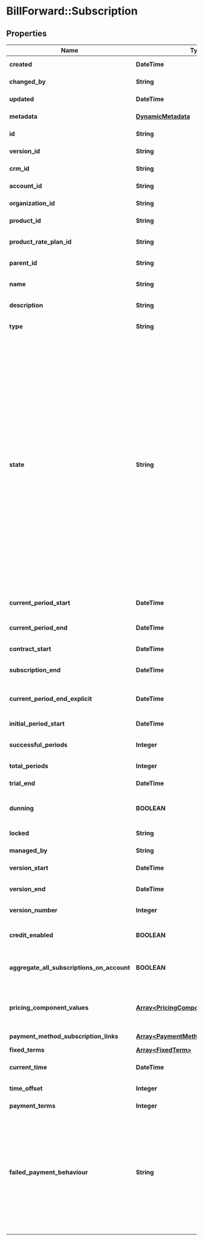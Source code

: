 # BillForward::Subscription

## Properties
Name | Type | Description | Notes
------------ | ------------- | ------------- | -------------
**created** | **DateTime** | { \&quot;description\&quot; : \&quot;The UTC DateTime when the object was created.\&quot;, \&quot;verbs\&quot;:[] } | [optional] 
**changed_by** | **String** | { \&quot;description\&quot; : \&quot;ID of the user who last updated the entity.\&quot;, \&quot;verbs\&quot;:[] } | [optional] 
**updated** | **DateTime** | { \&quot;description\&quot; : \&quot;The UTC DateTime when the object was last updated.\&quot;, \&quot;verbs\&quot;:[] } | [optional] 
**metadata** | [**DynamicMetadata**](DynamicMetadata.md) | { \&quot;description\&quot; : \&quot;Add metadata.\&quot;, \&quot;verbs\&quot;:[\&quot;POST\&quot;] } | [optional] 
**id** | **String** | {\&quot;description\&quot;:\&quot;\&quot;,\&quot;verbs\&quot;:[\&quot;GET\&quot;]} | 
**version_id** | **String** | {\&quot;description\&quot;:\&quot;\&quot;,\&quot;verbs\&quot;:[\&quot;GET\&quot;]} | [optional] 
**crm_id** | **String** | {\&quot;description\&quot;:\&quot;\&quot;,\&quot;verbs\&quot;:[\&quot;POST\&quot;,\&quot;PUT\&quot;,\&quot;GET\&quot;]} | [optional] 
**account_id** | **String** | {\&quot;description\&quot;:\&quot;\&quot;,\&quot;verbs\&quot;:[\&quot;POST\&quot;,\&quot;GET\&quot;]} | 
**organization_id** | **String** | {\&quot;description\&quot;:\&quot;Organization associated with the subscription.\&quot;,\&quot;verbs\&quot;:[]} | 
**product_id** | **String** | {\&quot;description\&quot;:\&quot;\&quot;,\&quot;verbs\&quot;:[\&quot;GET\&quot;]} | 
**product_rate_plan_id** | **String** | {\&quot;description\&quot;:\&quot;Identifier of the rate-plan being billed for.\&quot;,\&quot;verbs\&quot;:[\&quot;POST\&quot;,\&quot;PUT\&quot;,\&quot;GET\&quot;]} | 
**parent_id** | **String** | {\&quot;description\&quot;:\&quot;\&quot;,\&quot;verbs\&quot;:[\&quot;GET\&quot;]} | [optional] 
**name** | **String** | {\&quot;description\&quot;:\&quot;User definable friendly name for the subscription.\&quot;,\&quot;verbs\&quot;:[\&quot;POST\&quot;,\&quot;PUT\&quot;,\&quot;GET\&quot;]} | 
**description** | **String** | {\&quot;description\&quot;:\&quot;\&quot;,\&quot;verbs\&quot;:[\&quot;POST\&quot;,\&quot;PUT\&quot;,\&quot;GET\&quot;]} | [optional] 
**type** | **String** | {\&quot;default\&quot;:\&quot;dependent on product\&quot;, \&quot;description\&quot;:\&quot;\&quot;,\&quot;verbs\&quot;:[\&quot;POST\&quot;,\&quot;GET\&quot;]} | [optional] 
**state** | **String** | {\&quot;PUT_description\&quot;:\&quot;A &lt;span class&#x3D;\\\&quot;label label-default\\\&quot;&gt;Provisioned&lt;/span&gt; subscription can be updated to either &lt;span class&#x3D;\\\&quot;label label-default\\\&quot;&gt;Trial&lt;/span&gt; or &lt;span class&#x3D;\\\&quot;label label-default\\\&quot;&gt;AwaitingPayment&lt;/span&gt;, this will start the subscription. Any updates to the state of a non-&lt;span class&#x3D;\\\&quot;label label-default\\\&quot;&gt;Provisioned&lt;/span&gt; will be ignored. To cancel or otherwise amend a subscription please use the explict amendment calls.\&quot;, \&quot;description\&quot;:\&quot;A &lt;span class&#x3D;\\\&quot;label label-default\\\&quot;&gt;Provisioned&lt;/span&gt; subscription will not begin until marked as &lt;span class&#x3D;\\\&quot;label label-default\\\&quot;&gt;Trial&lt;/span&gt; or &lt;span class&#x3D;\\\&quot;label label-default\\\&quot;&gt;AwaitingPayment&lt;/span&gt;. Trial subscriptions transition to &lt;span class&#x3D;\\\&quot;label label-default\\\&quot;&gt;AwaitingPayment&lt;/span&gt; when the trial period is over. On subscription renewal the state becomes &lt;span class&#x3D;\\\&quot;label label-default\\\&quot;&gt;AwaitingPayment&lt;/span&gt;. Once outstanding invoices are paid the state changes to &lt;span class&#x3D;\\\&quot;label label-default\\\&quot;&gt;Paid&lt;/span&gt;. A subscription is set as either &lt;span class&#x3D;\\\&quot;label label-default\\\&quot;&gt;Failed&lt;/span&gt; or left as &lt;span class&#x3D;\\\&quot;label label-default\\\&quot;&gt;AwaitingPayment&lt;/span&gt;, depending on the rate-plan configuration. If a subscription is non-recurring or fixed-term and ends naturally, it will be marked as &lt;span class&#x3D;\\\&quot;label label-default\\\&quot;&gt;Expired&lt;/span&gt;. If all payment attempts have failed a subscription is marked as &lt;span class&#x3D;\\\&quot;label label-default\\\&quot;&gt;Cancelled&lt;/span&gt; if it has been manually ended. Once a subscription is marked as &lt;span class&#x3D;\\\&quot;label label-default\\\&quot;&gt;Failed&lt;/span&gt;, &lt;span class&#x3D;\\\&quot;label label-default\\\&quot;&gt;Expired&lt;/span&gt;, or &lt;span class&#x3D;\\\&quot;label label-default\\\&quot;&gt;Cancelled&lt;/span&gt; no invoices other than a final invoice will be issued. Note: Updating account card details will not lead to BillForward automatically retrying payment, manual payment attempts can be made.\&quot;,\&quot;verbs\&quot;:[\&quot;POST\&quot;,\&quot;PUT\&quot;,\&quot;GET\&quot;]} | 
**current_period_start** | **DateTime** | {\&quot;description\&quot;:\&quot;Start of the current invoice period. At the end of this period, a new new invoice will be generated\&quot;,\&quot;verbs\&quot;:[\&quot;POST\&quot;,\&quot;GET\&quot;]} | [optional] 
**current_period_end** | **DateTime** | {\&quot;description\&quot;:\&quot;End of the current period invoiced for. This can be manually updated to extend trials or delay invoice generation.\&quot;,\&quot;verbs\&quot;:[\&quot;PUT\&quot;,\&quot;GET\&quot;]} | [optional] 
**contract_start** | **DateTime** | {\&quot;description\&quot;:\&quot;start of the contracted period.  This will be after a trial, if one exists\&quot;,\&quot;verbs\&quot;:[\&quot;GET\&quot;]} | [optional] 
**subscription_end** | **DateTime** | {\&quot;description\&quot;:\&quot;When a subscription will end. This may be in the future if the cancellation is at the end of the current period.\&quot;,\&quot;verbs\&quot;:[\&quot;GET\&quot;]} | [optional] 
**current_period_end_explicit** | **DateTime** | {\&quot;description\&quot;:\&quot;Override for the initial subscription period. Allows periods to align to a date or time regardless of purchase date/time.\&quot;,\&quot;verbs\&quot;:[\&quot;POST\&quot;,\&quot;PUT\&quot;,\&quot;GET\&quot;]} | [optional] 
**initial_period_start** | **DateTime** | {\&quot;description\&quot;:\&quot;Start of the first successful period\&quot;,\&quot;verbs\&quot;:[\&quot;GET\&quot;]} | 
**successful_periods** | **Integer** | {\&quot;description\&quot;:\&quot;Number of paid-for periods billing, excluding trials, since the subscription started.\&quot;,\&quot;verbs\&quot;:[\&quot;GET\&quot;]} | [optional] 
**total_periods** | **Integer** | {\&quot;description\&quot;:\&quot;Total number of subscription periods.\&quot;,\&quot;verbs\&quot;:[\&quot;GET\&quot;]} | [optional] 
**trial_end** | **DateTime** | {\&quot;description\&quot;:\&quot;The end time of the trial period, if one existed\&quot;,\&quot;verbs\&quot;:[\&quot;GET\&quot;]} | 
**dunning** | **BOOLEAN** | {  \&quot;default\&quot;:\&quot;false\&quot;, \&quot;description\&quot;:\&quot;Are there outstanding invoices which are currently in dunning.\&quot;,\&quot;verbs\&quot;:[\&quot;GET\&quot;, \&quot;PUT\&quot;, \&quot;POST\&quot;]} | [optional] [default to false]
**locked** | **String** | {\&quot;description\&quot;:\&quot;If the subscription is locked, it will not be processed by the system\&quot;,\&quot;verbs\&quot;:[]} | [optional] 
**managed_by** | **String** | {\&quot;description\&quot;:\&quot;Which system is responsible for managing the subscription.\&quot;,\&quot;verbs\&quot;:[]} | [optional] 
**version_start** | **DateTime** | {\&quot;description\&quot;:\&quot;When the current version of the subscription started.\&quot;,\&quot;verbs\&quot;:[\&quot;GET\&quot;]} | 
**version_end** | **DateTime** | {\&quot;description\&quot;:\&quot;When the current version of the subscription ended, null indicates current version.\&quot;,\&quot;verbs\&quot;:[\&quot;GET\&quot;]} | [optional] 
**version_number** | **Integer** | {\&quot;description\&quot;:\&quot;Incremental version number of the subscription, starts at 1.\&quot;,\&quot;verbs\&quot;:[\&quot;GET\&quot;]} | 
**credit_enabled** | **BOOLEAN** | {  \&quot;default\&quot;:\&quot;true\&quot;, \&quot;description\&quot;:\&quot;Can credit-notes be used to pay outstanding invoices for this subscription.\&quot;,\&quot;verbs\&quot;:[\&quot;GET\&quot;, \&quot;PUT\&quot;, \&quot;POST\&quot;]} | [optional] [default to false]
**aggregate_all_subscriptions_on_account** | **BOOLEAN** | {  \&quot;default\&quot;:\&quot;true\&quot;, \&quot;description\&quot;:\&quot;Whether the subscription will aggregate all other subscriptions on the account.\&quot;,\&quot;verbs\&quot;:[\&quot;GET\&quot;, \&quot;PUT\&quot;, \&quot;POST\&quot;]} | [optional] [default to false]
**pricing_component_values** | [**Array&lt;PricingComponentValue&gt;**](PricingComponentValue.md) | {\&quot;description\&quot;:\&quot;The quantities for each pricing component of the rate-plan. Values should be set for all pricing components of the rate-plan apart from the usage components. Usage components should be added when the usage is known, this is often after the end of the current billing cycle.\&quot;,\&quot;verbs\&quot;:[\&quot;GET\&quot;, \&quot;POST\&quot;]} | [optional] 
**payment_method_subscription_links** | [**Array&lt;PaymentMethodSubscriptionLink&gt;**](PaymentMethodSubscriptionLink.md) |  | [optional] 
**fixed_terms** | [**Array&lt;FixedTerm&gt;**](FixedTerm.md) | {\&quot;description\&quot;:\&quot;List of fixed terms that have been or are applied to the subscription\&quot;,\&quot;verbs\&quot;:[\&quot;GET\&quot;]} | [optional] 
**current_time** | **DateTime** | {\&quot;description\&quot;:\&quot;The current time &amp;mdash; from the point of view of the subscription.\&quot;,\&quot;verbs\&quot;:[\&quot;GET\&quot;]} | 
**time_offset** | **Integer** | {\&quot;description\&quot;:\&quot;How far in the future is the entity (in seconds) compared to the BillForward server&#39;s time.\&quot;,\&quot;verbs\&quot;:[\&quot;GET\&quot;]} | [optional] 
**payment_terms** | **Integer** |  | [optional] 
**failed_payment_behaviour** | **String** | {\&quot;default\&quot;:\&quot;None\&quot;,\&quot;description\&quot;:\&quot;The action that should be taken, should an invoice for some subscription to this rate plan remain unpaid despite the dunning period&#39;s being exceeded.&lt;br&gt;&lt;span class&#x3D;\\\&quot;label label-default\\\&quot;&gt;CancelSubscription&lt;/span&gt; &amp;mdash; Demotes the subscription to the &#x60;Failed&#x60; state as soon as the dunning period is exceeded.&lt;br&gt;&lt;span class&#x3D;\\\&quot;label label-default\\\&quot;&gt;None&lt;/span&gt; &amp;mdash; The subscription is allowed to continue in the &#x60;AwaitingPayment&#x60; state indefinitely even if the dunning period is exceeded.For slow payment cycles &amp;mdash; or when manual invoice remediation is common &amp;mdash; &lt;span class&#x3D;\\\&quot;label label-default\\\&quot;&gt;None&lt;/span&gt; is recommended.&lt;br&gt;In a heavily-automated SaaS environment, automatic cancellation via &lt;span class&#x3D;\\\&quot;label label-default\\\&quot;&gt;CancelSubscription&lt;/span&gt; is recommended.\&quot;,\&quot;verbs\&quot;:[\&quot;POST\&quot;,\&quot;PUT\&quot;,\&quot;GET\&quot;]} | [optional] 


